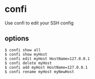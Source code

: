 # confi
Use confi to edit your SSH config

## options
```
$ confi show all
$ confi show myHost
$ confi edit myHost HostName=127.0.0.1
$ confi delete myHost
$ confi add myHost HostName=127.0.0.1
$ confi rename myHost myNewHost
```

